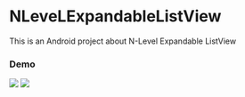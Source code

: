 # NLeveLExpandableListView
This is an Android project about N-Level Expandable ListView

### Demo

![](https://github.com/sadra/NLeveLExpandableListView/blob/master/art/nlevel-expandable-list.png)
![](https://github.com/sadra/NLeveLExpandableListView/blob/master/art/nlevel-expandable-list.gif)
